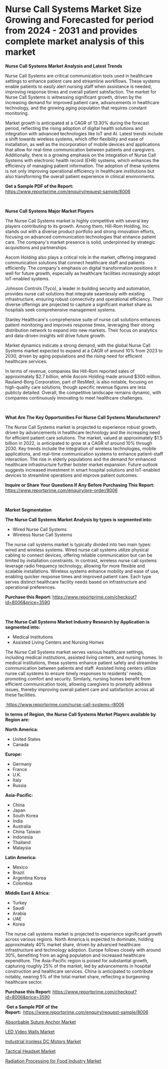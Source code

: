 <p><h1>Nurse Call Systems Market Size Growing and Forecasted for period from 2024 - 2031 and provides complete market analysis of this market</h1></p><p><strong>Nurse Call Systems Market Analysis and Latest Trends</strong></p>
<p><p>Nurse Call Systems are critical communication tools used in healthcare settings to enhance patient care and streamline workflows. These systems enable patients to easily alert nursing staff when assistance is needed, improving response times and overall patient satisfaction. The market for Nurse Call Systems is witnessing significant growth, driven by the increasing demand for improved patient care, advancements in healthcare technology, and the growing aging population that requires constant monitoring.</p><p>Market growth is anticipated at a CAGR of 13.30% during the forecast period, reflecting the rising adoption of digital health solutions and integration with advanced technologies like IoT and AI. Latest trends include a shift towards wireless systems, which offer flexibility and ease of installation, as well as the incorporation of mobile devices and applications that allow for real-time communication between patients and caregivers. Additionally, there is a growing emphasis on the integration of Nurse Call Systems with electronic health record (EHR) systems, which enhances the efficiency of managing patient information. The adoption of these systems is not only improving operational efficiency in healthcare institutions but also transforming the overall patient experience in clinical environments.</p></p>
<p><strong>Get a Sample PDF of the Report:&nbsp;</strong> <a href="https://www.reportprime.com/enquiry/request-sample/8006?utm_campaign=1137&utm_medium=2&utm_source=Github&utm_content=ia&utm_term=28102024&utm_id=nurse-call-systems">https://www.reportprime.com/enquiry/request-sample/8006</a></p>
<p>&nbsp;</p>
<p><strong>Nurse Call Systems Major Market Players</strong></p>
<p><p>The Nurse Call Systems market is highly competitive with several key players contributing to its growth. Among them, Hill-Rom Holding, Inc. stands out with a diverse product portfolio and strong innovation efforts, focusing on advanced communication technologies that enhance patient care. The company's market presence is solid, underpinned by strategic acquisitions and partnerships.</p><p>Ascom Holding also plays a critical role in the market, offering integrated communication solutions that connect healthcare staff and patients efficiently. The company's emphasis on digital transformation positions it well for future growth, especially as healthcare facilities increasingly adopt IoT-enabled systems.</p><p>Johnson Controls (Tyco), a leader in building security and automation, provides nurse call solutions that integrate seamlessly with existing infrastructure, ensuring robust connectivity and operational efficiency. Their diverse offerings are projected to capture a significant market share as hospitals seek comprehensive management systems.</p><p>Stanley Healthcare's comprehensive suite of nurse call solutions enhances patient monitoring and improves response times, leveraging their strong distribution network to expand into new markets. Their focus on analytics and data-driven insights will drive future growth.</p><p>Market dynamics indicate a strong demand, with the global Nurse Call Systems market expected to expand at a CAGR of around 10% from 2023 to 2030, driven by aging populations and the rising need for efficient healthcare services.</p><p>In terms of revenue, companies like Hill-Rom reported sales of approximately $2.7 billion, while Ascom Holding made around $300 million. Rauland-Borg Corporation, part of ResMed, is also notable, focusing on high-quality care solutions, though specific revenue figures are less publicly detailed. Overall, the competitive landscape remains dynamic, with companies continuously innovating to meet healthcare challenges.</p></p>
<p>&nbsp;</p>
<p><strong>What Are The Key Opportunities For Nurse Call Systems Manufacturers?</strong></p>
<p><p>The Nurse Call Systems market is projected to experience robust growth, driven by advancements in healthcare technology and the increasing need for efficient patient care solutions. The market, valued at approximately $1.5 billion in 2022, is anticipated to grow at a CAGR of around 10% through 2030. Key trends include the integration of wireless technologies, mobile applications, and real-time communication systems to enhance patient-staff interaction. The rise in elderly populations and the demand for enhanced healthcare infrastructure further bolster market expansion. Future outlook suggests increased investment in smart hospital solutions and IoT-enabled devices to streamline operations and improve patient outcomes.</p></p>
<p><strong>Inquire or Share Your Questions If Any Before Purchasing This Report:</strong> <a href="https://www.reportprime.com/enquiry/pre-order/8006?utm_campaign=1137&utm_medium=2&utm_source=Github&utm_content=ia&utm_term=28102024&utm_id=nurse-call-systems">https://www.reportprime.com/enquiry/pre-order/8006</a></p>
<p>&nbsp;</p>
<p><strong>Market Segmentation</strong></p>
<p><strong>The Nurse Call Systems Market Analysis by types is segmented into:</strong></p>
<p><ul><li>Wired Nurse Call Systems</li><li>Wireless Nurse Call Systems</li></ul></p>
<p><p>The nurse call systems market is typically divided into two main types: wired and wireless systems. Wired nurse call systems utilize physical cabling to connect devices, offering reliable communication but can be limited by installation constraints. In contrast, wireless nurse call systems leverage radio frequency technology, allowing for more flexible and scalable installations. Wireless systems enhance mobility and ease of use, enabling quicker response times and improved patient care. Each type serves distinct healthcare facility needs based on infrastructure and operational preferences.</p></p>
<p><strong>Purchase this Report:&nbsp;</strong><a href="https://www.reportprime.com/checkout?id=8006&price=3590&utm_campaign=1137&utm_medium=2&utm_source=Github&utm_content=ia&utm_term=28102024&utm_id=nurse-call-systems">https://www.reportprime.com/checkout?id=8006&price=3590</a></p>
<p>&nbsp;</p>
<p><strong>The Nurse Call Systems Market Industry Research by Application is segmented into:</strong></p>
<p><ul><li>Medical Institutions</li><li>Assisted Living Centers and Nursing Homes</li></ul></p>
<p><p>The Nurse Call Systems market serves various healthcare settings, including medical institutions, assisted living centers, and nursing homes. In medical institutions, these systems enhance patient safety and streamline communication between patients and staff. Assisted living centers utilize nurse call systems to ensure timely responses to residents' needs, promoting comfort and security. Similarly, nursing homes benefit from efficient communication tools, allowing caregivers to promptly address issues, thereby improving overall patient care and satisfaction across all these facilities.</p></p>
<p><a href="https://www.reportprime.com/nurse-call-systems-r8006?utm_campaign=1137&utm_medium=2&utm_source=Github&utm_content=ia&utm_term=28102024&utm_id=nurse-call-systems">&nbsp;https://www.reportprime.com/nurse-call-systems-r8006</a></p>
<p><strong>In terms of Region, the Nurse Call Systems Market Players available by Region are:</strong></p>
<p>
    <p> <strong> North America: </strong>
        <ul>
            <li>United States</li>
            <li>Canada</li>
        </ul>
        </p> 
    <p> <strong> Europe: </strong>
        <ul>
            <li>Germany</li>
            <li>France</li>
            <li>U.K.</li>
            <li>Italy</li>
            <li>Russia</li>
        </ul>
        </p> 
    <p> <strong> Asia-Pacific: </strong>
        <ul>
            <li>China</li>
            <li>Japan</li>
            <li>South Korea</li>
            <li>India</li>
            <li>Australia</li>
            <li>China Taiwan</li>
            <li>Indonesia</li>
            <li>Thailand</li>
            <li>Malaysia</li>
        </ul>
        </p> 
    <p> <strong> Latin America: </strong>
        <ul>
            <li>Mexico</li>
            <li>Brazil</li>
            <li>Argentina Korea</li>
            <li>Colombia</li>
        </ul>
        </p> 
    <p> <strong> Middle East & Africa: </strong>
        <ul>
            <li>Turkey</li>
            <li>Saudi</li>
            <li>Arabia</li>
            <li>UAE</li>
            <li>Korea</li>
        </ul>
    </p>
    </p>
<p><p>The nurse call systems market is projected to experience significant growth across various regions. North America is expected to dominate, holding approximately 40% market share, driven by advanced healthcare infrastructure and technology adoption. Europe follows closely with around 30%, benefiting from an aging population and increased healthcare expenditure. The Asia-Pacific region is poised for substantial growth, capturing roughly 25% of the market, led by advancements in hospital construction and healthcare services. China is anticipated to contribute notably, nearing 5% of the total market share, reflecting a burgeoning healthcare sector.</p></p>
<p><strong>Purchase this Report: </strong><a href="https://www.reportprime.com/checkout?id=8006&price=3590&utm_campaign=1137&utm_medium=2&utm_source=Github&utm_content=ia&utm_term=28102024&utm_id=nurse-call-systems">https://www.reportprime.com/checkout?id=8006&price=3590</a></p>
<p>&nbsp;<strong>Get a Sample PDF of the Report:&nbsp;&nbsp;</strong><a href="https://www.reportprime.com/enquiry/request-sample/8006?utm_campaign=1137&utm_medium=2&utm_source=Github&utm_content=ia&utm_term=28102024&utm_id=nurse-call-systems">https://www.reportprime.com/enquiry/request-sample/8006</a></p>
<p><strong></strong></p>
<p><p><a href="https://github.com/lavenaz9fufin/Market-Research-Report-List-1/blob/main/absorbable-suture-anchor-market.md?utm_campaign=1137&utm_medium=2&utm_source=Github&utm_content=ia&utm_term=28102024&utm_id=nurse-call-systems">Absorbable Suture Anchor Market</a></p><p><a href="https://www.linkedin.com/pulse/led-video-walls-market-overview-forecast-2024-2031-detailed-cmsde?utm_campaign=1137&utm_medium=2&utm_source=Github&utm_content=ia&utm_term=28102024&utm_id=nurse-call-systems">LED Video Walls Market</a></p><p><a href="https://issuu.com/reportprime-2/docs/industrial-ironless-dc-motors-marke_27d3d756b79921?utm_campaign=1137&utm_medium=2&utm_source=Github&utm_content=ia&utm_term=28102024&utm_id=nurse-call-systems">Industrial Ironless DC Motors Market</a></p><p><a href="https://www.linkedin.com/pulse/comprehensive-tactical-headset-market-report-regional-x2a0e?utm_campaign=1137&utm_medium=2&utm_source=Github&utm_content=ia&utm_term=28102024&utm_id=nurse-call-systems">Tactical Headset Market</a></p><p><a href="https://issuu.com/reportprime-2/docs/radiation-processing-for-food-indus_8f0f90d286d87f?utm_campaign=1137&utm_medium=2&utm_source=Github&utm_content=ia&utm_term=28102024&utm_id=nurse-call-systems">Radiation Processing for Food Industry Market</a></p></p>